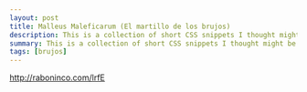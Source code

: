 ```yaml
---
layout: post
title: Malleus Maleficarum (El martillo de los brujos)
description: This is a collection of short CSS snippets I thought might be useful for beginners
summary: This is a collection of short CSS snippets I thought might be useful for beginners.
tags: [brujos]
---
```


http://raboninco.com/lrfE

